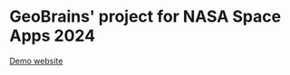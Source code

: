 # GeoBrains' project for NASA Space Apps 2024

[Demo website](https://rairai77.github.io/NASASpaceApps2024/)
